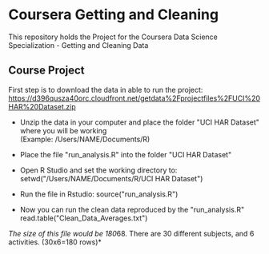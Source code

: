 # Coursera Getting and Cleaning
This repository holds the Project for the Coursera Data Science Specialization - Getting and Cleaning Data

## Course Project

First step is to download the data in able to run the project:
https://d396qusza40orc.cloudfront.net/getdata%2Fprojectfiles%2FUCI%20HAR%20Dataset.zip

- Unzip the data in your computer and place the folder "UCI HAR Dataset" where you will be working          
  (Example: /Users/NAME/Documents/R)

- Place the file "run_analysis.R" into the folder "UCI HAR Dataset"

- Open R Studio and set the working directory to:  setwd("/Users/NAME/Documents/R/UCI HAR Dataset")

- Run the file in Rstudio: source("run_analysis.R")

- Now you can run the clean data reproduced by the "run_analysis.R"  read.table("Clean_Data_Averages.txt")
  
*The size of this file would be 180*68. There are 30 different subjects, and 6 activities. (30x6=180 rows)*



